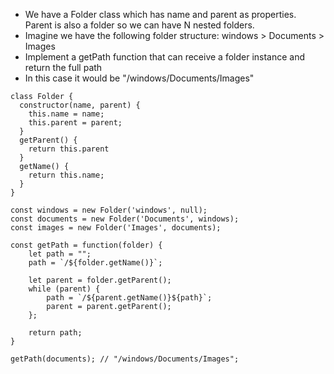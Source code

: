 - We have a Folder class which has name and parent as properties. Parent is also a folder so we can have N nested folders.
- Imagine we have the following folder structure: windows > Documents > Images
- Implement a getPath function that can receive a folder instance and return the full path
- In this case it would be "/windows/Documents/Images"

```
class Folder {
  constructor(name, parent) {
    this.name = name;
    this.parent = parent;
  }
  getParent() {
    return this.parent
  }
  getName() {
    return this.name;
  }
}

const windows = new Folder('windows', null);
const documents = new Folder('Documents', windows);
const images = new Folder('Images', documents);

const getPath = function(folder) {
    let path = "";
    path = `/${folder.getName()}`;
    
    let parent = folder.getParent();
    while (parent) {
        path = `/${parent.getName()}${path}`;
        parent = parent.getParent();
    };

    return path;
}

getPath(documents); // "/windows/Documents/Images";
```
